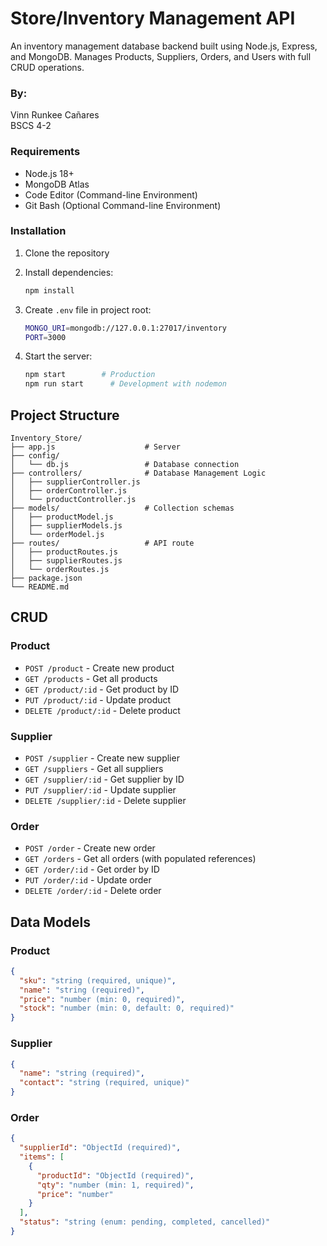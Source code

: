 # Store/Inventory Management API

An inventory management database backend built using Node.js, Express, and MongoDB. Manages Products, Suppliers, Orders, and Users with full CRUD operations.

### By:
Vinn Runkee Cañares  
BSCS 4-2

### Requirements
- Node.js 18+ 
- MongoDB Atlas
- Code Editor (Command-line Environment)
- Git Bash (Optional Command-line Environment)

### Installation
1. Clone the repository
2. Install dependencies:
   ```bash
   npm install
   ```

3. Create `.env` file in project root:
   ```bash
   MONGO_URI=mongodb://127.0.0.1:27017/inventory
   PORT=3000
   ```

4. Start the server:
   ```bash
   npm start        # Production
   npm run start      # Development with nodemon
   ```

## Project Structure

```
Inventory_Store/
├── app.js                    # Server
├── config/
│   └── db.js                 # Database connection
├── controllers/              # Database Management Logic
│   ├── supplierController.js
│   ├── orderController.js
│   └── productController.js
├── models/                   # Collection schemas
│   ├── productModel.js
│   ├── supplierModels.js
│   └── orderModel.js
├── routes/                   # API route
│   ├── productRoutes.js
│   ├── supplierRoutes.js
│   └── orderRoutes.js
├── package.json
└── README.md
```

## CRUD

### Product
- `POST /product` - Create new product
- `GET /products` - Get all products
- `GET /product/:id` - Get product by ID
- `PUT /product/:id` - Update product
- `DELETE /product/:id` - Delete product

### Supplier
- `POST /supplier` - Create new supplier
- `GET /suppliers` - Get all suppliers
- `GET /supplier/:id` - Get supplier by ID
- `PUT /supplier/:id` - Update supplier
- `DELETE /supplier/:id` - Delete supplier

### Order
- `POST /order` - Create new order
- `GET /orders` - Get all orders (with populated references)
- `GET /order/:id` - Get order by ID
- `PUT /order/:id` - Update order
- `DELETE /order/:id` - Delete order

## Data Models

### Product
```json
{
  "sku": "string (required, unique)",
  "name": "string (required)",
  "price": "number (min: 0, required)",
  "stock": "number (min: 0, default: 0, required)"
}
```

### Supplier
```json
{
  "name": "string (required)",
  "contact": "string (required, unique)"
}
```

### Order
```json
{
  "supplierId": "ObjectId (required)",
  "items": [
    {
      "productId": "ObjectId (required)",
      "qty": "number (min: 1, required)",
      "price": "number" 
    }
  ],
  "status": "string (enum: pending, completed, cancelled)"
}
```

